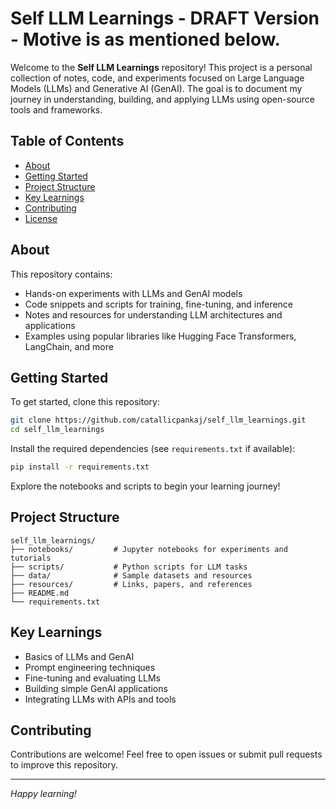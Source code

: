 # Self LLM Learnings - DRAFT Version - Motive is as mentioned below.

Welcome to the **Self LLM Learnings** repository! This project is a personal collection of notes, code, and experiments focused on Large Language Models (LLMs) and Generative AI (GenAI). The goal is to document my journey in understanding, building, and applying LLMs using open-source tools and frameworks.

## Table of Contents

- [About](#about)
- [Getting Started](#getting-started)
- [Project Structure](#project-structure)
- [Key Learnings](#key-learnings)
- [Contributing](#contributing)
- [License](#license)

## About

This repository contains:
- Hands-on experiments with LLMs and GenAI models
- Code snippets and scripts for training, fine-tuning, and inference
- Notes and resources for understanding LLM architectures and applications
- Examples using popular libraries like Hugging Face Transformers, LangChain, and more

## Getting Started

To get started, clone this repository:

```bash
git clone https://github.com/catallicpankaj/self_llm_learnings.git
cd self_llm_learnings
```

Install the required dependencies (see `requirements.txt` if available):

```bash
pip install -r requirements.txt
```

Explore the notebooks and scripts to begin your learning journey!

## Project Structure

```
self_llm_learnings/
├── notebooks/         # Jupyter notebooks for experiments and tutorials
├── scripts/           # Python scripts for LLM tasks
├── data/              # Sample datasets and resources
├── resources/         # Links, papers, and references
├── README.md
└── requirements.txt
```

## Key Learnings

- Basics of LLMs and GenAI
- Prompt engineering techniques
- Fine-tuning and evaluating LLMs
- Building simple GenAI applications
- Integrating LLMs with APIs and tools

## Contributing

Contributions are welcome! Feel free to open issues or submit pull requests to improve this repository.


---

*Happy learning!*
